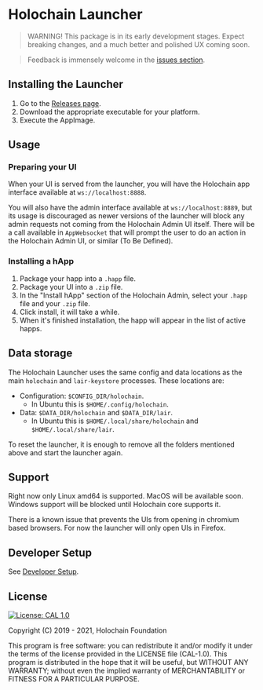 # Holochain Launcher

> WARNING! This package is in its early development stages. Expect breaking changes, and a much better and polished UX coming soon.

> Feedback is immensely welcome in the [issues section](https://github.com/holochain/launcher/issues).

## Installing the Launcher

1. Go to the [Releases page](https://github.com/holochain/launcher/releases).
2. Download the appropriate executable for your platform.
3. Execute the AppImage.

## Usage

### Preparing your UI
 
When your UI is served from the launcher, you will have the Holochain app interface available at `ws://localhost:8888`. 

You will also have the admin interface available at `ws://localhost:8889`, but its usage is discouraged as newer versions of the launcher will block any admin requests not coming from the Holochain Admin UI itself. There will be a call available in `AppWebsocket` that will prompt the user to do an action in the Holochain Admin UI, or similar (To Be Defined).

### Installing a hApp

1. Package your happ into a `.happ` file.
2. Package your UI into a `.zip` file.
3. In the "Install hApp" section of the Holochain Admin, select your `.happ` file and your `.zip` file.
4. Click install, it will take a while.
5. When it's finished installation, the happ will appear in the list of active happs.

## Data storage

The Holochain Launcher uses the same config and data locations as the main `holochain` and `lair-keystore` processes. These locations are:

- Configuration: `$CONFIG_DIR/holochain`.
  - In Ubuntu this is `$HOME/.config/holochain`.
- Data: `$DATA_DIR/holochain` and `$DATA_DIR/lair`.
  - In Ubuntu this is `$HOME/.local/share/holochain` and `$HOME/.local/share/lair`.

To reset the launcher, it is enough to remove all the folders mentioned above and start the launcher again.

## Support

Right now only Linux amd64 is supported. MacOS will be available soon. Windows support will be blocked until Holochain core supports it.

There is a known issue that prevents the UIs from opening in chromium based browsers. For now the launcher will only open UIs in Firefox.

## Developer Setup

See [Developer Setup](/dev-setup.md).

## License

[![License: CAL 1.0](https://img.shields.io/badge/License-CAL%201.0-blue.svg)](https://github.com/holochain/cryptographic-autonomy-license)

Copyright (C) 2019 - 2021, Holochain Foundation

This program is free software: you can redistribute it and/or modify it under the terms of the license
provided in the LICENSE file (CAL-1.0). This program is distributed in the hope that it will be useful,
but WITHOUT ANY WARRANTY; without even the implied warranty of MERCHANTABILITY or FITNESS FOR A PARTICULAR
PURPOSE.
